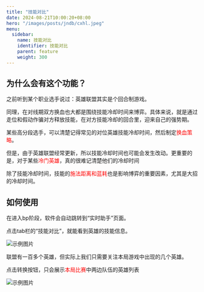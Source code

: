 ```yaml
---
title: "技能对比"
date: 2024-08-21T10:00:20+08:00
hero: "/images/posts/jndb/cxhl.jpeg"
menu:
  sidebar:
    name: 技能对比
    identifier: 技能对比
    parent: feature
    weight: 300
---
```

## 为什么会有这个功能？

之前听到某个职业选手说过：英雄联盟其实是个回合制游戏。

同理，在对线期双方换血也大都是围绕技能冷却时间来博弈。具体来说，就是通过走位和假动作骗对方释放技能，在对方技能冷却的回合里，迎来自己的强势期。

某些高分段选手，可以清楚记得常见的对位英雄技能冷却时间，然后制定<span style="color: red; ">换血策略</span>。

但是，由于英雄联盟经常更新，所以技能冷却时间也可能会发生改动。更重要的是，对于某些<span style="color: red; ">冷门英雄</span>，真的很难记清楚他们的冷却时间

除了技能冷却时间，技能的<span style="color: red; ">施法距离和蓝耗</span>也是影响博弈的重要因素，尤其是大招的冷却时间。

## 如何使用

在进入bp阶段，软件会自动跳转到“实时助手”页面。

点击tab栏的“技能对比”，就能看到英雄的技能信息。

![示例图片](/images/posts/jndb/jndb.png "技能信息")

联盟有一百多个英雄，但实际上我们只需要关注本局游戏中出现的几个英雄。

点击转换按钮，只会展示<span style="color: red; ">本局比赛</span>中两边队伍的英雄列表

![示例图片](/images/posts/jndb/qtyx.png "其他英雄")
